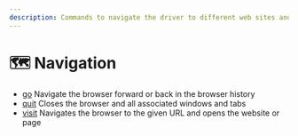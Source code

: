 ```yaml
---
description: Commands to navigate the driver to different web sites and pages.
---
```


# 🗺 Navigation

* [go](go.md)        Navigate the browser forward or back in the browser history
* [quit](quit.md)      Closes the browser and all associated windows and tabs
* [visit](visit.md)      Navigates the browser to the given URL and opens the website or page&#x20;

